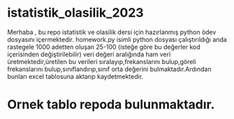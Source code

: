 # istatistik_olasilik_2023
Merhaba , bu repo istatistik ve olasilik dersi için hazırlanmış python ödev dosyasını içermektedir.
homework.py isimli python dosyası çalıştırıldığı anda rastegele 1000 adetten oluşan 25-100  (isteğe göre bu değerler kod içerisinden değiştirilebilir) veri değeri aralığında ham veri üretmektedir,üretilen bu verileri sıralayıp,frekanslarını bulup,göreli frekanslarını bulup,sınıflandırıp,sınıf orta değerini bulmaktadır.Ardından bunları excel tablosuna aktarıp kaydetmektedir.
# Ornek tablo repoda bulunmaktadır.
